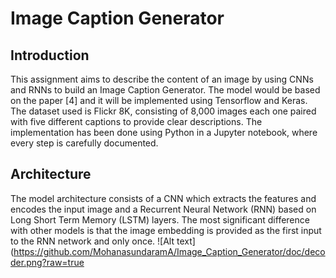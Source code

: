 # Image Caption Generator

## Introduction
This assignment aims to describe the content of an image by using CNNs and RNNs to build an Image Caption Generator. The model would be based on the paper [4] and it will be implemented using Tensorflow and Keras. The dataset used is Flickr 8K, consisting of 8,000 images each one paired with five different captions to provide clear descriptions. The implementation has been done using Python in a Jupyter notebook, where every step is carefully documented.

## Architecture
The model architecture consists of a CNN which extracts the features and encodes the input image and a Recurrent Neural Network (RNN) based on Long Short Term Memory (LSTM) layers. The most significant difference with other models is that the image embedding is provided as the first input to the RNN network and only once.
![Alt text](https://github.com/MohanasundaramA/Image_Caption_Generator/doc/decoder.png?raw=true

